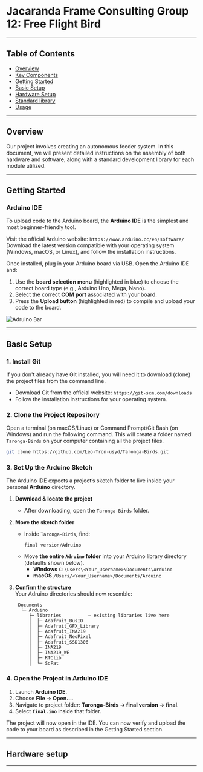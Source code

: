 # Jacaranda Frame Consulting Group 12: Free Flight Bird

------------------------------------------------------------------------------------------------------------

## Table of Contents
- [Overview](#overview)
- [Key Components](#key-components)
- [Getting Started](#getting-started)
- [Basic Setup](#basic-setup)
- [Hardware Setup](#hardware-setup)
- [Standard library](#Standard_library)
- [Usage](#usage)

------------------------------------------------------------------------------------------------------------

## Overview
Our project involves creating an autonomous feeder system. In this document, we will present detailed instructions on the assembly of both hardware and software, along with a standard development library for each module utilized.
  
------------------------------------------------------------------------------------------------------------

## Getting Started
### Arduino IDE

To upload code to the Arduino board, the **Arduino IDE** is the simplest and most beginner-friendly tool.

Visit the official Arduino website: `https://www.arduino.cc/en/software/`
Download the latest version compatible with your operating system (Windows, macOS, or Linux), and follow the installation instructions.

Once installed, plug in your Arduino board via USB. Open the Arduino IDE and:

1. Use the **board selection menu** (highlighted in blue) to choose the correct board type (e.g., Arduino Uno, Mega, Nano).
2. Select the correct **COM port** associated with your board.
3. Press the **Upload button** (highlighted in red) to compile and upload your code to the board.

![Adruino Bar](image/AdruinoBar.jpg)


------------------------------------------------------------------------------------------------------------

## Basic Setup 
### 1. Install Git
If you don't already have Git installed, you will need it to download (clone) the project files from the command line.

-   Download Git from the official website: `https://git-scm.com/downloads`
-   Follow the installation instructions for your operating system.

### 2. Clone the Project Repository

Open a terminal (on macOS/Linux) or Command Prompt/Git Bash (on Windows) and run the following command. This will create a folder named `Taronga-Birds` on your computer containing all the project files.

```bash
git clone https://github.com/Leo-Tron-usyd/Taronga-Birds.git
```

### 3.  Set Up the Arduino Sketch  

The Arduino IDE expects a project’s sketch folder to live inside your personal **Arduino** directory.

1. **Download & locate the project**  
   - After downloading, open the `Taronga-Birds` folder.

2. **Move the sketch folder**  
   - Inside `Taronga-Birds`, find:  
     ```
     final version/Adruino
     ```  
   - Move **the entire `Adruino` folder** into your Arduino library directory (defaults shown below).  
     - **Windows**  `C:\Users\<Your_Username>\Documents\Arduino`  
     - **macOS**  `/Users/<Your_Username>/Documents/Arduino`

3. **Confirm the structure**  
   Your Adruino directories should now resemble:  
   ```text
    Documents
     └─ Arduino
        ├─ libraries          ← existing libraries live here
        │  ├─ Adafruit_BusIO
        │  ├─ Adafruit_GFX_Library
        │  ├─ Adafruit_INA219
        │  ├─ Adafruit_NeoPixel
        │  ├─ Adafruit_SSD1306
        │  ├─ INA219
        │  ├─ INA219_WE
        │  ├─ RTClib
        │  └─ SdFat
### 4.  Open the Project in Arduino IDE  

1. Launch **Arduino IDE**.  
2. Choose **File → Open…**.  
3. Navigate to project folder: **Taronga-Birds → final version → final**.  
4. Select **`final.ino`** inside that folder.  

The project will now open in the IDE. You can now verify and upload the code to your board as described in the Getting Started section.

------------------------------------------------------------------------------------------------------------
## Hardware setup

------------------------------------------------------------------------------------------------------------

